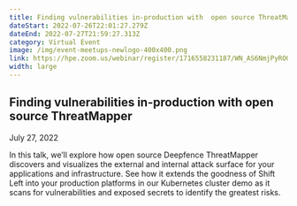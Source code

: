 ```yaml
---
title: Finding vulnerabilities in-production with  open source ThreatMapper
dateStart: 2022-07-26T22:01:27.279Z
dateEnd: 2022-07-27T21:59:27.313Z
category: Virtual Event
image: /img/event-meetups-newlogo-400x400.png
link: https://hpe.zoom.us/webinar/register/1716558231187/WN_AS6NmjPyROOXUektjrZfgw
width: large
---
```

## Finding vulnerabilities in-production with  open source ThreatMapper


July 27, 2022


In this talk, we’ll explore how open source Deepfence ThreatMapper discovers and visualizes the external and internal attack surface for your applications and infrastructure. See how it extends the goodness of Shift Left into your production platforms in our Kubernetes cluster demo as it scans for vulnerabilities and exposed secrets to identify the greatest risks.
